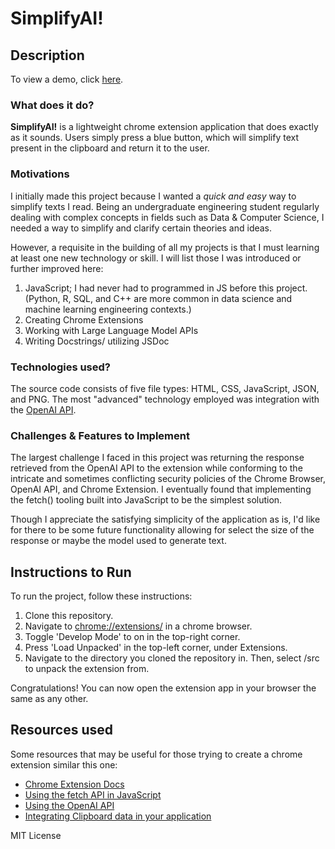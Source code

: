 # SimplifyAI! 

## Description
To view a demo, click [here](https://youtu.be/9UntsA_riec).
### What does it do?
**SimplifyAI!** is a lightweight chrome extension application that does exactly as it sounds. Users simply press a blue button, which will simplify text present in the clipboard and return it to the user. 

### Motivations
I initially made this project because I wanted a *quick and easy* way to simplify texts I read. Being an undergraduate engineering student regularly dealing with complex concepts in fields such as Data & Computer Science, I needed a way to simplify and clarify certain theories and ideas. 

However, a requisite in the building of all my projects is that I must learning at least one new technology or skill. I will list those I was introduced or further improved here:
1. JavaScript; I had never had to programmed in JS before this project. (Python, R, SQL, and C++ are more common in data science and machine learning engineering contexts.)
2. Creating Chrome Extensions
3. Working with Large Language Model APIs
4. Writing Docstrings/ utilizing JSDoc
### Technologies used?
The source code consists of five file types: HTML, CSS, JavaScript, JSON, and PNG. The most "advanced" technology employed was integration with the [OpenAI API](https://platform.openai.com/docs/overview). 
### Challenges & Features to Implement
The largest challenge I faced in this project was returning the response retrieved from the OpenAI API to the extension while conforming to the intricate and sometimes conflicting security policies of the Chrome Browser, OpenAI API, and Chrome Extension. I eventually found that implementing the fetch() tooling built into JavaScript to be the simplest solution. 

Though I appreciate the satisfying simplicity of the application as is, I'd like for there to be some future functionality allowing for select the size of the response or maybe the model used to generate text. 
## Instructions to Run
To run the project, follow these instructions:
1. Clone this repository.
2. Navigate to [chrome://extensions/](chrome://extensions/) in a chrome browser. 
3. Toggle 'Develop Mode' to on in the top-right corner.
4. Press 'Load Unpacked' in the top-left corner, under Extensions. 
5. Navigate to the directory you cloned the repository in. Then, select /src to unpack the extension from. 

Congratulations! You can now open the extension app in your browser the same as any other.
## Resources used
Some resources that may be useful for those trying to create a chrome extension similar this one:
- [Chrome Extension Docs](https://developer.chrome.com/docs/extensions)
- [Using the fetch API in JavaScript](https://developer.mozilla.org/en-US/docs/Web/API/Fetch_API/Using_Fetch)
- [Using the OpenAI API](https://platform.openai.com/docs/api-reference/introduction)
- [Integrating Clipboard data in your application](https://developer.mozilla.org/en-US/docs/Web/API/Clipboard)

MIT License
